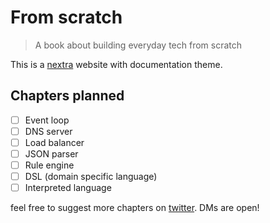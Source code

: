 # From scratch

> A book about building everyday tech from scratch

This is a [nextra](https://nextra.site/) website with documentation theme.

## Chapters planned

- [ ] Event loop
- [ ] DNS server
- [ ] Load balancer
- [ ] JSON parser
- [ ] Rule engine
- [ ] DSL (domain specific language)
- [ ] Interpreted language

feel free to suggest more chapters on [twitter](https://twitter.com/the_bharat_k). DMs are open!
